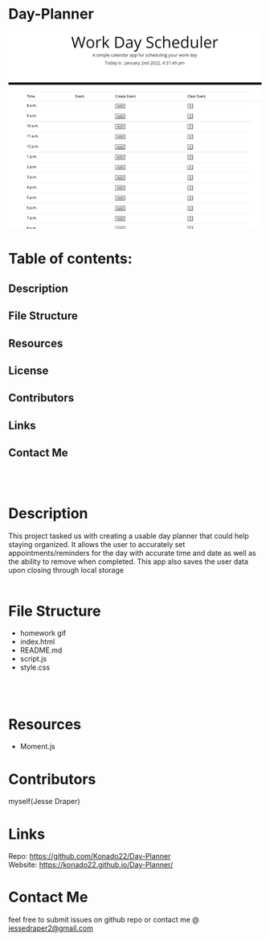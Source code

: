 # Day-Planner
<img src=workscheduler.png>

# Table of contents:
## <a name= descript>Description</a> 
## <a name= order>File Structure </a> 
## <a name= packs>Resources </a> 
## <a name= license>License </a> 
## <a name= contributions>Contributors </a> 
## <a name=links>Links </a>
## <a name= contactMe>Contact Me </a> 
<br>
<br>

# <a name= descript>Description</a>
This project tasked us with creating a usable day planner that could help staying organized. It allows the user to accurately set appointments/reminders for the day with accurate time and date as well as the ability to remove when completed. This app also saves the user data upon closing through local storage
<br>
<br>

# <a name= order>File Structure </a>
- homework gif 
- index.html
- README.md 
- script.js 
- style.css
<br>
<br>

# <a name= packs>Resources </a> 
- Moment.js

# <a name= contributions>Contributors </a> 
myself(Jesse Draper)

# <a name=links>Links </a>
Repo:  https://github.com/Konado22/Day-Planner \
Website: https://konado22.github.io/Day-Planner/ 

# <a name= contactMe>Contact Me </a> 
feel free to submit issues on github repo or contact me @ jessedraper2@gmail.com
